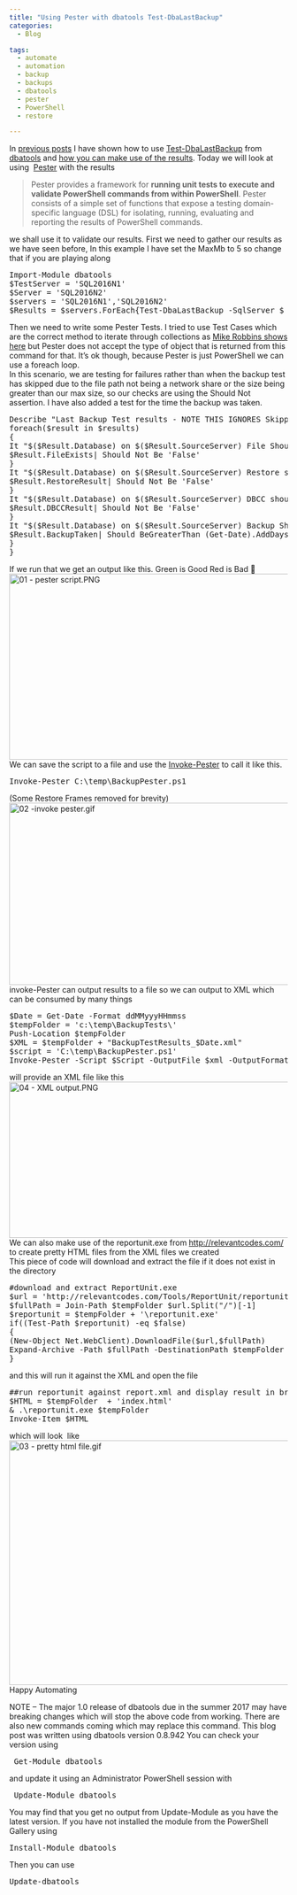 ```yaml
---
title: "Using Pester with dbatools Test-DbaLastBackup"
categories:
  - Blog

tags:
  - automate
  - automation
  - backup
  - backups
  - dbatools
  - pester
  - PowerShell
  - restore

---
```

<P>In <A href="https://blog.robsewell.com/testing-your-sql-server-backups-the-easy-way-with-powershell-dbatools/">previous posts</A> I have shown how to use <A href="https://dbatools.io/functions/test-dbalastbackup/" target=_blank>Test-DbaLastBackup</A> from <A href="https://dbatools.io" target=_blank>dbatools</A> and <A href="https://blog.robsewell.com/taking-dbatools-test-dbalastbackup-a-little-further/" target=_blank>how you can make use of the results</A>. Today we will look at using &nbsp;<A href="https://github.com/pester/Pester" target=_blank>Pester</A>&nbsp;with the results</P>
<BLOCKQUOTE>
<P>Pester provides a framework for <STRONG>running unit tests to execute and validate PowerShell commands from within PowerShell</STRONG>. Pester consists of a simple set of functions that expose a testing domain-specific language (DSL) for isolating, running, evaluating and reporting the results of PowerShell commands.</P></BLOCKQUOTE>
<P>we shall use it to validate our results. First we need to gather our results as we have seen before, In this example I have set the MaxMb to 5 so change that if you are playing along</P><PRE class="lang:ps decode:true">Import-Module dbatools
$TestServer = 'SQL2016N1'
$Server = 'SQL2016N2'
$servers = 'SQL2016N1','SQL2016N2'
$Results = $servers.ForEach{Test-DbaLastBackup -SqlServer $_ -Destination $TestServer -MaxMB 5}</PRE>
<DIV></DIV>
<DIV>Then we need to write some Pester Tests. I tried to use Test Cases which are the correct method to iterate through collections as <A href="http://mikefrobbins.com/2016/12/09/loop-through-a-collection-of-items-with-the-pester-testcases-parameter-instead-of-using-a-foreach-loop/" target=_blank>Mike Robbins shows here</A>&nbsp;but Pester does not accept the type of object that is returned from this command for that. It’s ok though, because Pester is just PowerShell we can use a foreach loop.</DIV>
<DIV></DIV>
<DIV>In this scenario, we are testing&nbsp;for failures rather than when the backup test has skipped due to the file path not being a network share or&nbsp;the size being greater than our max size, so our checks are using the Should Not assertion. I have also added a test for the time the backup was taken.</DIV>
<DIV></DIV>
<DIV><PRE class="lang:ps decode:true">Describe "Last Backup Test results - NOTE THIS IGNORES Skipped restores,DBCC and BackupFiles" {
foreach($result in $results)
{
It "$($Result.Database) on $($Result.SourceServer) File Should Exist" {
$Result.FileExists| Should Not Be 'False'
}
It "$($Result.Database) on $($Result.SourceServer) Restore should be Success" {
$Result.RestoreResult| Should Not Be 'False'
}
It "$($Result.Database) on $($Result.SourceServer) DBCC should be Success" {
$Result.DBCCResult| Should Not Be 'False'
}
It "$($Result.Database) on $($Result.SourceServer) Backup Should be less than a week old" {
$Result.BackupTaken| Should BeGreaterThan (Get-Date).AddDays(-7)
}
}</PRE></DIV>
<DIV></DIV>
<DIV>If we run that we get an output like this. Green is Good Red is Bad 🙂</DIV>
<DIV></DIV>
<DIV><IMG class="alignnone size-full wp-image-4102" alt="01 - pester script.PNG" src="https://blog.robsewell.com/assets/uploads/2017/03/01-pester-script.png?resize=630%2C336&amp;ssl=1" width=630 height=336 data-recalc-dims="1" loading="lazy" data-large-file="https://blog.robsewell.com/assets/uploads/2017/03/01-pester-script.png?fit=630%2C336&amp;ssl=1" data-medium-file="https://blog.robsewell.com/assets/uploads/2017/03/01-pester-script.png?fit=300%2C160&amp;ssl=1" data-image-description="" data-image-title="01 – pester script" data-image-meta='{"aperture":"0","credit":"","camera":"","caption":"","created_timestamp":"0","copyright":"","focal_length":"0","iso":"0","shutter_speed":"0","title":"","orientation":"0"}' data-comments-opened="1" data-orig-size="898,479" data-orig-file="https://blog.robsewell.com/assets/uploads/2017/03/01-pester-script.png?fit=898%2C479&amp;ssl=1" data-permalink="https://blog.robsewell.com/using-pester-with-dbatools-test-dbalastbackup/01-pester-script/#main" data-attachment-id="4102"></DIV>
<DIV></DIV>
<DIV>We can save the script to a file and use the <A href="https://github.com/pester/Pester/wiki/Invoke-Pester" target=_blank>Invoke-Pester</A> to call it like this.</DIV>
<DIV></DIV>
<DIV><PRE class="lang:ps decode:true">Invoke-Pester C:\temp\BackupPester.ps1</PRE></DIV>
<DIV></DIV>
<DIV>(Some Restore Frames removed for brevity)</DIV>
<DIV></DIV>
<DIV><IMG class="alignnone size-full wp-image-4109" alt="02 -invoke pester.gif" src="https://blog.robsewell.com/assets/uploads/2017/03/02-invoke-pester.gif?resize=630%2C329&amp;ssl=1" width=630 height=329 data-recalc-dims="1" loading="lazy" data-large-file="https://blog.robsewell.com/assets/uploads/2017/03/02-invoke-pester.gif?fit=630%2C329&amp;ssl=1" data-medium-file="https://blog.robsewell.com/assets/uploads/2017/03/02-invoke-pester.gif?fit=300%2C156&amp;ssl=1" data-image-description="" data-image-title="02 -invoke pester" data-image-meta='{"aperture":"0","credit":"","camera":"","caption":"","created_timestamp":"0","copyright":"","focal_length":"0","iso":"0","shutter_speed":"0","title":"","orientation":"0"}' data-comments-opened="1" data-orig-size="1400,730" data-orig-file="https://blog.robsewell.com/assets/uploads/2017/03/02-invoke-pester.gif?fit=1400%2C730&amp;ssl=1" data-permalink="https://blog.robsewell.com/using-pester-with-dbatools-test-dbalastbackup/02-invoke-pester/#main" data-attachment-id="4109"></DIV>
<DIV></DIV>
<DIV>invoke-Pester can output results to a file so we can output to XML which can be consumed by many things</DIV>
<DIV></DIV>
<DIV>
<DIV><PRE class="lang:ps decode:true">$Date = Get-Date -Format ddMMyyyHHmmss
$tempFolder = 'c:\temp\BackupTests\'
Push-Location $tempFolder
$XML = $tempFolder + "BackupTestResults_$Date.xml"
$script = 'C:\temp\BackupPester.ps1'
Invoke-Pester -Script $Script -OutputFile $xml -OutputFormat NUnitXml</PRE></DIV></DIV>
<DIV></DIV>
<DIV>will provide an XML file like this</DIV>
<DIV></DIV>
<DIV><IMG class="alignnone size-full wp-image-4116" alt="04 - XML output.PNG" src="https://blog.robsewell.com/assets/uploads/2017/03/04-xml-output.png?resize=630%2C282&amp;ssl=1" width=630 height=282 data-recalc-dims="1" loading="lazy" data-large-file="https://blog.robsewell.com/assets/uploads/2017/03/04-xml-output.png?fit=630%2C282&amp;ssl=1" data-medium-file="https://blog.robsewell.com/assets/uploads/2017/03/04-xml-output.png?fit=300%2C134&amp;ssl=1" data-image-description="" data-image-title="04 – XML output" data-image-meta='{"aperture":"0","credit":"","camera":"","caption":"","created_timestamp":"0","copyright":"","focal_length":"0","iso":"0","shutter_speed":"0","title":"","orientation":"0"}' data-comments-opened="1" data-orig-size="1602,716" data-orig-file="https://blog.robsewell.com/assets/uploads/2017/03/04-xml-output.png?fit=1602%2C716&amp;ssl=1" data-permalink="https://blog.robsewell.com/using-pester-with-dbatools-test-dbalastbackup/04-xml-output/#main" data-attachment-id="4116"></DIV>
<DIV></DIV>
<DIV>We can also make use of the reportunit.exe from <A href="http://relevantcodes.com/" target=_blank>http://relevantcodes.com/</A> to create pretty HTML files from the XML files we created</DIV>
<DIV></DIV>
<DIV>This piece of code will download and extract the file if it does not exist in the directory</DIV>
<DIV></DIV>
<DIV>
<DIV>
<DIV><PRE class="lang:ps decode:true">#download and extract ReportUnit.exe
$url = 'http://relevantcodes.com/Tools/ReportUnit/reportunit-1.2.zip'
$fullPath = Join-Path $tempFolder $url.Split("/")[-1]
$reportunit = $tempFolder + '\reportunit.exe'
if((Test-Path $reportunit) -eq $false)
{
(New-Object Net.WebClient).DownloadFile($url,$fullPath)
Expand-Archive -Path $fullPath -DestinationPath $tempFolder
}</PRE></DIV>
<DIV></DIV></DIV>
<DIV>and this will run it against the XML and open the file</DIV></DIV>
<DIV></DIV>
<DIV><PRE class="lang:ps decode:true">##run reportunit against report.xml and display result in browser
$HTML = $tempFolder&nbsp; + 'index.html'
&amp; .\reportunit.exe $tempFolder
Invoke-Item $HTML</PRE></DIV>
<DIV></DIV>
<DIV>which will look&nbsp; like</DIV>
<DIV></DIV>
<DIV><IMG class="alignnone size-full wp-image-4125" alt="03 - pretty html file.gif" src="https://blog.robsewell.com/assets/uploads/2017/03/03-pretty-html-file.gif?resize=630%2C442&amp;ssl=1" width=630 height=442 data-recalc-dims="1" loading="lazy" data-large-file="https://blog.robsewell.com/assets/uploads/2017/03/03-pretty-html-file.gif?fit=630%2C442&amp;ssl=1" data-medium-file="https://blog.robsewell.com/assets/uploads/2017/03/03-pretty-html-file.gif?fit=300%2C210&amp;ssl=1" data-image-description="" data-image-title="03 – pretty html file" data-image-meta='{"aperture":"0","credit":"","camera":"","caption":"","created_timestamp":"0","copyright":"","focal_length":"0","iso":"0","shutter_speed":"0","title":"","orientation":"0"}' data-comments-opened="1" data-orig-size="1126,790" data-orig-file="https://blog.robsewell.com/assets/uploads/2017/03/03-pretty-html-file.gif?fit=1126%2C790&amp;ssl=1" data-permalink="https://blog.robsewell.com/using-pester-with-dbatools-test-dbalastbackup/03-pretty-html-file/#main" data-attachment-id="4125"></DIV>
<DIV></DIV>
<DIV></DIV>
<DIV>Happy Automating</DIV>
<DIV></DIV>
<DIV></DIV>
<DIV></DIV>
<DIV>
<P>NOTE – The major 1.0 release of dbatools due in the summer 2017 may have breaking changes which will stop the above code from working. There are also new commands coming which may replace this command. This blog post was written using dbatools version 0.8.942 You can check your version using</P><PRE class="lang:ps decode:true"> Get-Module dbatools</PRE>
<P>and update it using an Administrator PowerShell session with</P><PRE class="lang:ps decode:true"> Update-Module dbatools</PRE>
<P>You may find that you get no output from Update-Module as you have the latest version. If&nbsp;you have not installed the&nbsp;module from the PowerShell Gallery using</P><PRE class="lang:ps decode:true">Install-Module dbatools</PRE>
<P>Then you can use</P><PRE class="lang:ps decode:true">Update-dbatools</PRE></DIV>
<DIV></DIV>

